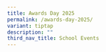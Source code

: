 ```yaml
---
title: Awards Day 2025
permalink: /awards-day-2025/
variant: tiptap
description: ""
third_nav_title: School Events
---
```

